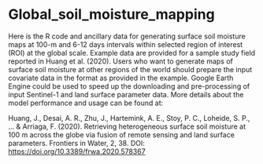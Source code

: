 # Global_soil_moisture_mapping

Here is the R code and ancillary data for generating surface soil moisture maps at 100-m and 6-12 days intervals within selected region of interest (ROI) at the global scale. Example data are provided for a sample study field reported in Huang et al. (2020). Users who want to generate maps of surface soil moisture at other regions of the world should prepare the input covariate data in the format as provided in the example. Google Earth Engine could be used to speed up the downloading and pre-processing of input Sentinel-1 and land surface parameter data. More details about the model performance and usage can be found at:

Huang, J., Desai, A. R., Zhu, J., Hartemink, A. E., Stoy, P. C., Loheide, S. P., ... & Arriaga, F. (2020). Retrieving heterogeneous surface soil moisture at 100 m across the globe via fusion of remote sensing and land surface parameters. Frontiers in Water, 2, 38. DOI: https://doi.org/10.3389/frwa.2020.578367
